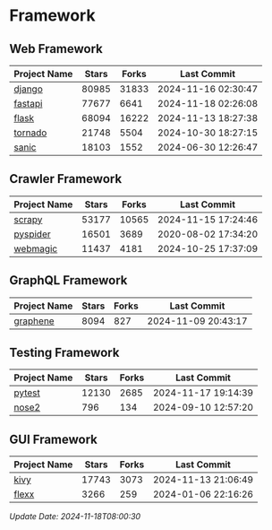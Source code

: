 # Framework

## Web Framework
| Project Name | Stars | Forks | Last Commit |
| ------------ | ----- | ----- | ----------- |
| [django](https://github.com/django/django) | 80985 | 31833 | 2024-11-16 02:30:47 |
| [fastapi](https://github.com/fastapi/fastapi) | 77677 | 6641 | 2024-11-18 02:26:08 |
| [flask](https://github.com/pallets/flask) | 68094 | 16222 | 2024-11-13 18:27:38 |
| [tornado](https://github.com/tornadoweb/tornado) | 21748 | 5504 | 2024-10-30 18:27:15 |
| [sanic](https://github.com/sanic-org/sanic) | 18103 | 1552 | 2024-06-30 12:26:47 |

## Crawler Framework
| Project Name | Stars | Forks | Last Commit |
| ------------ | ----- | ----- | ----------- |
| [scrapy](https://github.com/scrapy/scrapy) | 53177 | 10565 | 2024-11-15 17:24:46 |
| [pyspider](https://github.com/binux/pyspider) | 16501 | 3689 | 2020-08-02 17:34:20 |
| [webmagic](https://github.com/code4craft/webmagic) | 11437 | 4181 | 2024-10-25 17:37:09 |

## GraphQL Framework
| Project Name | Stars | Forks | Last Commit |
| ------------ | ----- | ----- | ----------- |
| [graphene](https://github.com/graphql-python/graphene) | 8094 | 827 | 2024-11-09 20:43:17 |

## Testing Framework
| Project Name | Stars | Forks | Last Commit |
| ------------ | ----- | ----- | ----------- |
| [pytest](https://github.com/pytest-dev/pytest) | 12130 | 2685 | 2024-11-17 19:14:39 |
| [nose2](https://github.com/nose-devs/nose2) | 796 | 134 | 2024-09-10 12:57:20 |

## GUI Framework
| Project Name | Stars | Forks | Last Commit |
| ------------ | ----- | ----- | ----------- |
| [kivy](https://github.com/kivy/kivy) | 17743 | 3073 | 2024-11-13 21:06:49 |
| [flexx](https://github.com/flexxui/flexx) | 3266 | 259 | 2024-01-06 22:16:26 |

*Update Date: 2024-11-18T08:00:30*